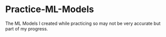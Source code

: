 # Practice-ML-Models
The ML Models I created while practicing so may not be very accurate but part of my progress.

